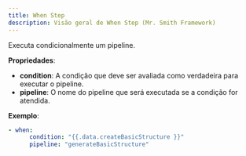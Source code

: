 ```yaml
---
title: When Step
description: Visão geral de When Step (Mr. Smith Framework)
---
```


Executa condicionalmente um pipeline.

**Propriedades**:
- **condition**: A condição que deve ser avaliada como verdadeira para executar o pipeline.
- **pipeline**: O nome do pipeline que será executada se a condição for atendida.

**Exemplo**:
```yaml
- when:
      condition: "{{.data.createBasicStructure }}"
      pipeline: "generateBasicStructure"
```